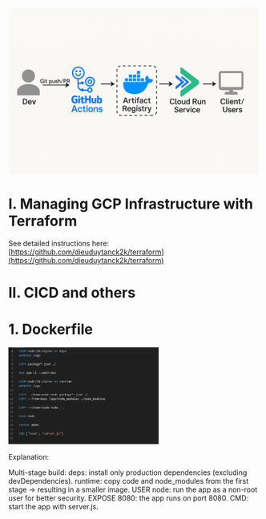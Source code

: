 <img src="./image/architecture.png" alt="gcs" width="500"/>


# I. Managing GCP Infrastructure with Terraform

See detailed instructions here:  
[https://github.com/dieuduytanck2k/terraform](https://github.com/dieuduytanck2k/terraform)

# II. CICD and others
# 1. Dockerfile

<img src="./image/dockerfile.png" alt="gcs" width="300"/>

Explanation:

Multi-stage build:
    deps: install only production dependencies (excluding devDependencies).
    runtime: copy code and node_modules from the first stage -> resulting in a smaller image.
USER node: run the app as a non-root user for better security.
EXPOSE 8080: the app runs on port 8080.
CMD: start the app with server.js.
